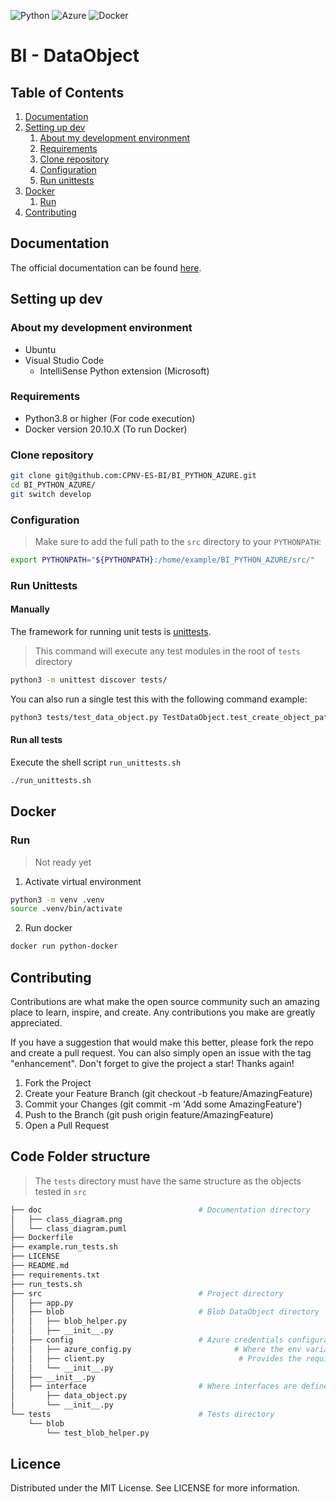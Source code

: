 ![Python](https://img.shields.io/badge/Python-3776AB?style=flat-square&logo=python&logoColor=white)
![Azure](https://img.shields.io/badge/Microsoft_Azure-0089D6?style=flat-square&logo=microsoft-azure&logoColor=white)
![Docker](https://img.shields.io/badge/docker-%230db7ed.svg?style=flat-square&logo=docker&logoColor=white)


# BI - DataObject

## Table of Contents
1. [Documentation](#documentation)
2. [Setting up dev](#setting-up-dev)
    1. [About my development environment](#about-my-development-environment)
    2. [Requirements](#requirements)
    3. [Clone repository](#clone-repository)
    4. [Configuration](#configuration)
    5. [Run unittests](#run-unittests)
3. [Docker](#docker)
    1. [Run](#run)
4. [Contributing](#contributing)

## Documentation

The official documentation can be found [here](https://github.com/CPNV-ES-BI/BI_PYTHON_AZURE/wiki).

## Setting up dev

### About my development environment

- Ubuntu
- Visual Studio Code
    - IntelliSense Python extension (Microsoft)

### Requirements

- Python3.8 or higher       (For code execution)
- Docker version 20.10.X    (To run Docker)

### Clone repository

```sh
git clone git@github.com:CPNV-ES-BI/BI_PYTHON_AZURE.git
cd BI_PYTHON_AZURE/
git switch develop
```

### Configuration 

> Make sure to add the full path to the `src` directory to your `PYTHONPATH`:

```sh
export PYTHONPATH="${PYTHONPATH}:/home/example/BI_PYTHON_AZURE/src/"
```

### Run Unittests

#### Manually
The framework for running unit tests is [unittests](https://docs.python.org/3.10/library/unittest.html).

> This command will execute any test modules in the root of `tests` directory

```sh
python3 -m unittest discover tests/
```

You can also run a single test this with the following command example:
```sh
python3 tests/test_data_object.py TestDataObject.test_create_object_path_not_exists_object_exists
```

#### Run all tests

Execute the shell script `run_unittests.sh`

```sh
./run_unittests.sh
``` 

## Docker

### Run

> Not ready yet

1. Activate virtual environment 
```sh
python3 -m venv .venv
source .venv/bin/activate
```

2. Run docker
```sh
docker run python-docker
```

## Contributing

Contributions are what make the open source community such an amazing place to learn, inspire, and create. Any contributions you make are greatly appreciated.

If you have a suggestion that would make this better, please fork the repo and create a pull request. You can also simply open an issue with the tag "enhancement". Don't forget to give the project a star! Thanks again!

1. Fork the Project
2. Create your Feature Branch (git checkout -b feature/AmazingFeature)
3. Commit your Changes (git commit -m 'Add some AmazingFeature')
4. Push to the Branch (git push origin feature/AmazingFeature)
5. Open a Pull Request

## Code Folder structure

> The `tests` directory must have the same structure as the objects tested in `src`

```sh
├── doc                                   # Documentation directory
│   ├── class_diagram.png
│   └── class_diagram.puml
├── Dockerfile
├── example.run_tests.sh                            
├── LICENSE
├── README.md
├── requirements.txt
├── run_tests.sh
├── src                                   # Project directory
│   ├── app.py
│   ├── blob                              # Blob DataObject directory
│   │   ├── blob_helper.py
│   │   ├── __init__.py
│   ├── config                            # Azure credentials configuration directory
│   │   ├── azure_config.py                       # Where the env variables are retrieved
│   │   ├── client.py                              # Provides the required clients to DataObjects
│   │   └── __init__.py
│   ├── __init__.py
│   ├── interface                         # Where interfaces are defined
│       ├── data_object.py                              
│       └── __init__.py
└── tests                                 # Tests directory
    └── blob
        └── test_blob_helper.py

``` 

## Licence

Distributed under the MIT License. See LICENSE for more information.